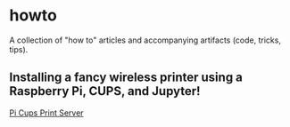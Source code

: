 # howto
A collection of "how to" articles and accompanying artifacts (code, tricks, tips).


## Installing a fancy wireless printer using a Raspberry Pi, CUPS, and Jupyter!

[Pi Cups Print Server]("https://github.com/kosar/howto/blob/main/pi_cups.md")

